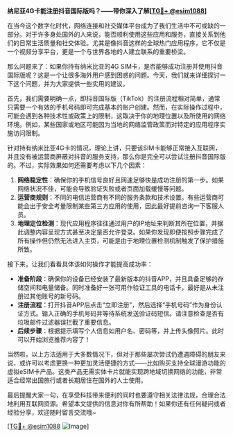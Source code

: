 **纳尼亚4G卡能注册抖音国际版吗？——带你深入了解[[TG💪+ @esim1088](https://t.me/s/esim1088)]**

在当今这个数字化时代，网络连接和社交媒体平台成为了我们生活中不可或缺的一部分。对于许多身处国外的人来说，能否顺利使用这些应用和服务，直接关系到他们的日常生活质量和社交体验。尤其是像抖音这样的全球热门应用程序，它不仅是一个视频分享平台，更是一个与世界各地的人建立联系的重要桥梁。

那么问题来了：如果你持有纳米比亚的4G SIM卡，是否能够成功注册并使用抖音国际版呢？这是一个让很多海外用户感到困惑的问题。今天，我们就来详细探讨一下这个问题，并为大家提供一些实用的建议。

首先，我们需要明确一点，即抖音国际版（TikTok）的注册流程相对简单，通常只需要一个有效的手机号码即可完成基本的账户创建。然而，在实际操作过程中，可能会遇到各种技术性或政策上的限制，这取决于你的地理位置以及所使用的网络环境。例如，某些国家或地区可能因为当地的网络监管政策而对特定的应用程序实施访问限制。

针对持有纳米比亚4G卡的情况，理论上讲，只要该SIM卡能够正常接入互联网，并且没有被运营商屏蔽对抖音的服务支持，那么你是完全可以尝试注册抖音国际版的。不过，实际效果如何还需要考虑以下几个因素：

1. **网络稳定性**：确保你的手机信号良好且网速足够快是成功注册的第一步。如果网络状况不佳，可能会导致验证失败或者页面加载缓慢等问题。
2. **运营商规则**：不同的电信运营商有不同的服务条款和技术设置。有些运营商可能会出于安全考量限制某些第三方应用的使用，因此最好提前咨询一下客服人员。
3. **地理定位检测**：现代应用程序往往通过用户的IP地址来判断其所在位置，并据此调整内容呈现方式甚至决定是否允许登录。如果你发现即便按照步骤完成了所有操作但仍然无法进入主页，可能是由于地理位置检测机制触发了保护措施所致。

接下来，让我们看看具体该如何操作才能提高成功率：

- **准备阶段**：确保你的设备已经安装了最新版本的抖音APP，并且具备足够的存储空间和电量储备。同时准备好一张可用作验证工具的电话卡，最好是从未注册过其他账号的新号码。
- **注册流程**：打开抖音APP后点击“立即注册”，然后选择“手机号码”作为身份认证方式。输入正确的手机号码并等待系统发送验证码短信。请注意检查是否有垃圾邮件过滤器误拦截了重要信息。
- **后续步骤**：根据提示填写个人信息如用户名、密码等，并上传头像照片。此时可以开始浏览推荐内容了！

当然啦，以上方法适用于大多数情况下，但对于那些屡次尝试仍遭遇障碍的朋友来说，或许可以考虑更换一种更加灵活便捷的方式——比如购买支持全球漫游功能的虚拟eSIM卡产品。这类产品无需实体卡片就能实现跨地域切换网络的功能，非常适合经常出国旅行或者长期居住在国外的人士使用。

最后提醒大家一句，在享受科技带来便利的同时也要遵守相关法律法规，合理合法地利用互联网资源。希望本文提供的信息对你有所帮助！如果你还有任何疑问或者经验分享，欢迎随时留言交流哦~

[[TG💪+ @esim1088](https://t.me/s/esim1088) ![Image](https://i.postimg.cc/4NQfJmqS/Snipaste-2025-05-13-00-14-12.png)]